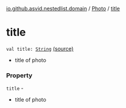 [io.github.asvid.nestedlist.domain](../index.md) / [Photo](index.md) / [title](./title.md)

# title

`val title: `[`String`](https://kotlinlang.org/api/latest/jvm/stdlib/kotlin/-string/index.html) [(source)](https://github.com/asvid/NestedList/tree/master/app/src/main/java/io/github/asvid/nestedlist/domain/Photo.kt#L17)
* title of photo

### Property

`title` -
* title of photo
